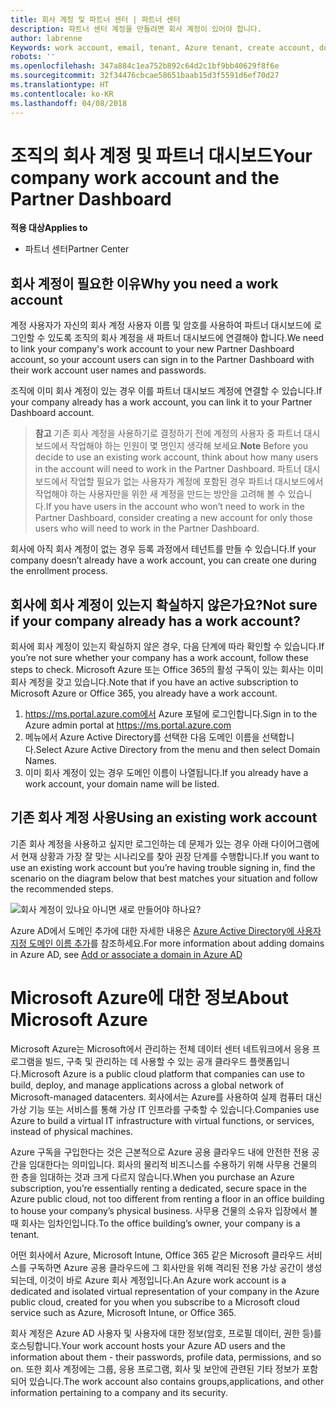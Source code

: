 ```yaml
---
title: 회사 계정 및 파트너 센터 | 파트너 센터
description: 파트너 센터 계정을 만들려면 회사 계정이 있어야 합니다.
author: labrenne
Keywords: work account, email, tenant, Azure tenant, create account, domain name
robots: ''
ms.openlocfilehash: 347a884c1ea752b892c64d2c1bf9bb40629f8f6e
ms.sourcegitcommit: 32f34476cbcae58651baab15d3f5591d6ef70d27
ms.translationtype: HT
ms.contentlocale: ko-KR
ms.lasthandoff: 04/08/2018
---
```

# <a name="your-company-work-account-and-the-partner-dashboard"></a><span data-ttu-id="73ec0-103">조직의 회사 계정 및 파트너 대시보드</span><span class="sxs-lookup"><span data-stu-id="73ec0-103">Your company work account and the Partner Dashboard</span></span>  

**<span data-ttu-id="73ec0-104">적용 대상</span><span class="sxs-lookup"><span data-stu-id="73ec0-104">Applies to</span></span>**

-  <span data-ttu-id="73ec0-105">파트너 센터</span><span class="sxs-lookup"><span data-stu-id="73ec0-105">Partner Center</span></span>

## <a name="why-you-need-a-work-account"></a><span data-ttu-id="73ec0-106">회사 계정이 필요한 이유</span><span class="sxs-lookup"><span data-stu-id="73ec0-106">Why you need a work account</span></span>

<span data-ttu-id="73ec0-107">계정 사용자가 자신의 회사 계정 사용자 이름 및 암호를 사용하여 파트너 대시보드에 로그인할 수 있도록 조직의 회사 계정을 새 파트너 대시보드에 연결해야 합니다.</span><span class="sxs-lookup"><span data-stu-id="73ec0-107">We need to link your company's work account to your new Partner Dashboard account, so your account users can sign in to the Partner Dashboard with their work account user names and passwords.</span></span>

<span data-ttu-id="73ec0-108">조직에 이미 회사 계정이 있는 경우 이를 파트너 대시보드 계정에 연결할 수 있습니다.</span><span class="sxs-lookup"><span data-stu-id="73ec0-108">If your company already has a work account, you can link it to your Partner Dashboard account.</span></span> 

><span data-ttu-id="73ec0-109">**참고** 기존 회사 계정을 사용하기로 결정하기 전에 계정의 사용자 중 파트너 대시보드에서 작업해야 하는 인원이 몇 명인지 생각해 보세요.</span><span class="sxs-lookup"><span data-stu-id="73ec0-109">**Note** Before you decide to use an existing work account, think about how many users in the account will need to work in the Partner Dashboard.</span></span> <span data-ttu-id="73ec0-110">파트너 대시보드에서 작업할 필요가 없는 사용자가 계정에 포함된 경우 파트너 대시보드에서 작업해야 하는 사용자만을 위한 새 계정을 만드는 방안을 고려해 볼 수 있습니다.</span><span class="sxs-lookup"><span data-stu-id="73ec0-110">If you have users in the account who won’t need to work in the Partner Dashboard, consider creating a new account for only those users who will need to work in the Partner Dashboard.</span></span>

<span data-ttu-id="73ec0-111">회사에 아직 회사 계정이 없는 경우 등록 과정에서 테넌트를 만들 수 있습니다.</span><span class="sxs-lookup"><span data-stu-id="73ec0-111">If your company doesn’t already have a work account, you can create one during the enrollment process.</span></span> 

## <a name="not-sure-if-your-company-already-has-a-work-account"></a><span data-ttu-id="73ec0-112">회사에 회사 계정이 있는지 확실하지 않은가요?</span><span class="sxs-lookup"><span data-stu-id="73ec0-112">Not sure if your company already has a work account?</span></span>

<span data-ttu-id="73ec0-113">회사에 회사 계정이 있는지 확실하지 않은 경우, 다음 단계에 따라 확인할 수 있습니다.</span><span class="sxs-lookup"><span data-stu-id="73ec0-113">If you’re not sure whether your company has a work account, follow these steps to check.</span></span> <span data-ttu-id="73ec0-114">Microsoft Azure 또는 Office 365의 활성 구독이 있는 회사는 이미 회사 계정을 갖고 있습니다.</span><span class="sxs-lookup"><span data-stu-id="73ec0-114">Note that if you have an active subscription to Microsoft Azure or Office 365, you already have a work account.</span></span>
1.  <span data-ttu-id="73ec0-115">https://ms.portal.azure.com에서 Azure 포털에 로그인합니다.</span><span class="sxs-lookup"><span data-stu-id="73ec0-115">Sign in to the Azure admin portal at https://ms.portal.azure.com</span></span>
2.  <span data-ttu-id="73ec0-116">메뉴에서 Azure Active Directory를 선택한 다음 도메인 이름을 선택합니다.</span><span class="sxs-lookup"><span data-stu-id="73ec0-116">Select Azure Active Directory from the menu and then select Domain Names.</span></span>
3.  <span data-ttu-id="73ec0-117">이미 회사 계정이 있는 경우 도메인 이름이 나열됩니다.</span><span class="sxs-lookup"><span data-stu-id="73ec0-117">If you already have a work account, your domain name will be listed.</span></span>

## <a name="using-an-existing-work-account"></a><span data-ttu-id="73ec0-118">기존 회사 계정 사용</span><span class="sxs-lookup"><span data-stu-id="73ec0-118">Using an existing work account</span></span>

<span data-ttu-id="73ec0-119">기존 회사 계정을 사용하고 싶지만 로그인하는 데 문제가 있는 경우 아래 다이어그램에서 현재 상황과 가장 잘 맞는 시나리오를 찾아 권장 단계를 수행합니다.</span><span class="sxs-lookup"><span data-stu-id="73ec0-119">If you want to use an existing work account but you’re having trouble signing in, find the scenario on the diagram below that best matches your situation and follow the recommended steps.</span></span> 

![회사 계정이 있나요 아니면 새로 만들어야 하나요?](images/onboardingAADFlow.png)

<span data-ttu-id="73ec0-121">Azure AD에서 도메인 추가에 대한 자세한 내용은 [Azure Active Directory에 사용자 지정 도메인 이름 추가](https://docs.microsoft.com/azure/active-directory/active-directory-add-domain)를 참조하세요.</span><span class="sxs-lookup"><span data-stu-id="73ec0-121">For more information about adding domains in Azure AD, see [Add or associate a domain in Azure AD](https://docs.microsoft.com/azure/active-directory/active-directory-add-domain)</span></span>

# <a name="about-microsoft-azure"></a><span data-ttu-id="73ec0-122">Microsoft Azure에 대한 정보</span><span class="sxs-lookup"><span data-stu-id="73ec0-122">About Microsoft Azure</span></span>

<span data-ttu-id="73ec0-123">Microsoft Azure는 Microsoft에서 관리하는 전체 데이터 센터 네트워크에서 응용 프로그램을 빌드, 구축 및 관리하는 데 사용할 수 있는 공개 클라우드 플랫폼입니다.</span><span class="sxs-lookup"><span data-stu-id="73ec0-123">Microsoft Azure is a public cloud platform that companies can use to build, deploy, and manage applications across a global network of Microsoft-managed datacenters.</span></span> <span data-ttu-id="73ec0-124">회사에서는 Azure를 사용하여 실제 컴퓨터 대신 가상 기능 또는 서비스를 통해 가상 IT 인프라를 구축할 수 있습니다.</span><span class="sxs-lookup"><span data-stu-id="73ec0-124">Companies use Azure to build a virtual IT infrastructure with virtual functions, or services, instead of physical machines.</span></span> 

<span data-ttu-id="73ec0-125">Azure 구독을 구입한다는 것은 근본적으로 Azure 공용 클라우드 내에 안전한 전용 공간을 임대한다는 의미입니다. 회사의 물리적 비즈니스를 수용하기 위해 사무용 건물의 한 층을 임대하는 것과 크게 다르지 않습니다.</span><span class="sxs-lookup"><span data-stu-id="73ec0-125">When you purchase an Azure subscription, you’re essentially renting a dedicated, secure space in the Azure public cloud, not too different from renting a floor in an office building to house your company’s physical business.</span></span> <span data-ttu-id="73ec0-126">사무용 건물의 소유자 입장에서 볼 때 회사는 임차인입니다.</span><span class="sxs-lookup"><span data-stu-id="73ec0-126">To the office building’s owner, your company is a tenant.</span></span> 

<span data-ttu-id="73ec0-127">어떤 회사에서 Azure, Microsoft Intune, Office 365 같은 Microsoft 클라우드 서비스를 구독하면 Azure 공용 클라우드에 그 회사만을 위해 격리된 전용 가상 공간이 생성되는데, 이것이 바로 Azure 회사 계정입니다.</span><span class="sxs-lookup"><span data-stu-id="73ec0-127">An Azure work account is a dedicated and isolated virtual representation of your company in the Azure public cloud, created for you when you subscribe to a Microsoft cloud service such as Azure, Microsoft Intune, or Office 365.</span></span> 

<span data-ttu-id="73ec0-128">회사 계정은 Azure AD 사용자 및 사용자에 대한 정보(암호, 프로필 데이터, 권한 등)를 호스팅합니다.</span><span class="sxs-lookup"><span data-stu-id="73ec0-128">Your work account hosts your Azure AD users and the information about them - their passwords, profile data, permissions, and so on.</span></span> <span data-ttu-id="73ec0-129">또한 회사 계정에는 그룹, 응용 프로그램, 회사 및 보안에 관련된 기타 정보가 포함되어 있습니다.</span><span class="sxs-lookup"><span data-stu-id="73ec0-129">The work account also contains groups,applications, and other information pertaining to a company and its security.</span></span> 
